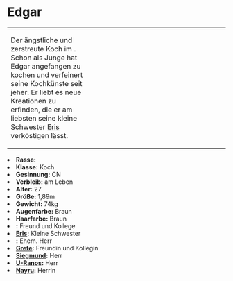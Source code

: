 # Edgar

<primary-label ref="npc"/>

<secondary-label ref="faergria"/>

<secondary-label ref="thaugrien"/>

<table>
<tr><td>
<p>
Der ängstliche und zerstreute Koch im <a href="Duensberg-Plateau.md" anchor="jagdschloss-d-nsberg"></a>. Schon als
Junge hat Edgar angefangen zu kochen und verfeinert seine Kochkünste seit jeher. Er liebt es neue Kreationen zu
erfinden, die er am liebsten seine kleine Schwester <a href="Eris.md">Eris</a> verköstigen lässt. 
</p>

</td><td width="300">
<!-- Edit here -->
<img src="edgar.png" alt="" />
</td></tr>
</table>

<procedure title="Allgemeine Informationen">
<list columns="3">
<li><b>Rasse:</b> <a href="Folks.md" anchor="menschen"></a></li>
<li><b>Klasse:</b> Koch</li>
<li><b>Gesinnung:</b> CN</li>
<li><b>Verbleib:</b> am Leben</li>
</list>
</procedure>

<procedure title="Aussehen">
<list columns="3">
<li><b>Alter:</b> 27</li>
<li><b>Größe:</b> 1,89m</li>
<li><b>Gewicht:</b> 74kg</li>
<li><b>Augenfarbe:</b> Braun</li>
<li><b>Haarfarbe:</b> Braun</li>
</list>
</procedure>

<procedure title="Beziehungen">
<list columns="3">
<li><b><a href="Karl.md"></a>:</b> Freund und Kollege</li>
<li><b><a href="Eris.md">Eris</a>:</b> Kleine Schwester</li>
<li><b><a href="Dorian.md"></a>:</b> Ehem. Herr</li>
<li><b><a href="Grete.md">Grete</a>:</b> Freundin und Kollegin</li>
<li><b><a href="Siegmund.md">Siegmund</a>:</b> Herr</li>
<li><b><a href="U-Ranos.md">U-Ranos</a>:</b> Herr</li>
<li><b><a href="Nayru.md">Nayru</a>:</b> Herrin</li>
</list>
</procedure>

<!--
## Notizen

- **Ziele:** 
- **Geheimnisse:** 
-->